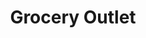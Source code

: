 ---
title: "Grocery Outlet"
url: /portland/grocery-outlet-southeast-division-street/
shop: Supermarkt
---